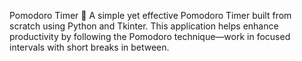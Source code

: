 Pomodoro Timer 🍅
A simple yet effective Pomodoro Timer built from scratch using Python and Tkinter. 
This application helps enhance productivity by following the Pomodoro technique—work in focused intervals with short breaks in between. 
